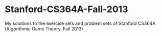 # Stanford-CS364A-Fall-2013
My solutions to the exercise sets and problem sets of Stanford CS364A (Algorithmic Game Theory, Fall 2013)
